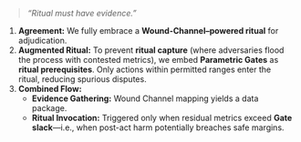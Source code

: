 > *“Ritual must have evidence.”*

1. **Agreement:** We fully embrace a **Wound-Channel–powered ritual** for adjudication.  
2. **Augmented Ritual:** To prevent **ritual capture** (where adversaries flood the process with contested metrics), we embed **Parametric Gates** as **ritual prerequisites**. Only actions within permitted ranges enter the ritual, reducing spurious disputes.  
3. **Combined Flow:**  
   - **Evidence Gathering:** Wound Channel mapping yields a data package.  
   - **Ritual Invocation:** Triggered only when residual metrics exceed **Gate slack**—i.e., when post-act harm potentially breaches safe margins.